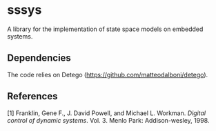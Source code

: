 # sssys
A library for the implementation of state space models on embedded systems.

## Dependencies
The code relies on Detego (https://github.com/matteodalboni/detego).

## References
[1] Franklin, Gene F., J. David Powell, and Michael L. Workman. *Digital control of dynamic systems*. Vol. 3. Menlo Park: Addison-wesley, 1998.
